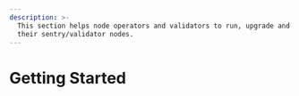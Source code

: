 ```yaml
---
description: >-
  This section helps node operators and validators to run, upgrade and maintain
  their sentry/validator nodes.
---
```


# Getting Started

